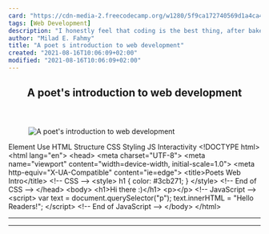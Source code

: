 ```yaml
---
card: "https://cdn-media-2.freecodecamp.org/w1280/5f9ca172740569d1a4ca4ea0.jpg"
tags: [Web Development]
description: "I honestly feel that coding is the best thing, after baked br"
author: "Milad E. Fahmy"
title: "A poet s introduction to web development"
created: "2021-08-16T10:06:09+02:00"
modified: "2021-08-16T10:06:09+02:00"
---
```

<div class="site-wrapper">
<main id="site-main" class="site-main outer">
<div class="inner">
<article class="post-full post tag-web-development tag-beginners-guide tag-learning-to-code ">
<header class="post-full-header">
<h1 class="post-full-title">A poet's introduction to web development</h1>
</header>
<figure class="post-full-image">
<picture>
<source media="(max-width: 700px)" sizes="1px" srcset="data:image/gif;base64,R0lGODlhAQABAIAAAAAAAP///yH5BAEAAAAALAAAAAABAAEAAAIBRAA7 1w">
<source media="(min-width: 701px)" sizes="(max-width: 800px) 400px,
(max-width: 1170px) 700px,
1400px" srcset="https://cdn-media-2.freecodecamp.org/w1280/5f9ca172740569d1a4ca4ea0.jpg 300w,
https://cdn-media-2.freecodecamp.org/w1280/5f9ca172740569d1a4ca4ea0.jpg 600w,
https://cdn-media-2.freecodecamp.org/w1280/5f9ca172740569d1a4ca4ea0.jpg 1000w,
https://cdn-media-2.freecodecamp.org/w1280/5f9ca172740569d1a4ca4ea0.jpg 2000w">
<img onerror="this.style.display='none'" src="https://cdn-media-2.freecodecamp.org/w1280/5f9ca172740569d1a4ca4ea0.jpg" alt="A poet's introduction to web development">
</picture>
</figure>
<section class="post-full-content">
<div class="post-content">
<thead>
<tr>
<th>Element</th>
<th>Use</th>
</tr>
</thead>
<tbody>
<tr>
<td>HTML</td>
<td>Structure</td>
</tr>
<tr>
<td>CSS</td>
<td>Styling</td>
</tr>
<tr>
<td>JS</td>
<td>Interactivity</td>
</tr>
</tbody>
</table>
&lt;!DOCTYPE html&gt;
&lt;html lang="en"&gt;
&lt;head&gt;
&lt;meta charset="UTF-8"&gt;
&lt;meta name="viewport" content="width=device-width, initial-scale=1.0"&gt;
&lt;meta http-equiv="X-UA-Compatible" content="ie=edge"&gt;
&lt;title&gt;Poets Web Intro&lt;/title&gt;
&lt;!-- CSS --&gt;
&lt;style&gt;
h1 {
color: #3cb271;
}
&lt;/style&gt;
&lt;!-- End of CSS --&gt;
&lt;/head&gt;
&lt;body&gt;
&lt;h1&gt;Hi there :)&lt;/h1&gt;
&lt;p&gt;&lt;/p&gt;
&lt;!-- JavaScript --&gt;
&lt;script&gt;
var text = document.querySelector("p");
text.innerHTML = "Hello Readers!";
&lt;/script&gt;
&lt;!-- End of JavaScript --&gt;
&lt;/body&gt;
&lt;/html&gt;
</div>
<hr>
<hr>
</section>
</article>
</div>
</main>
</div>
<!-- Google Tag Manager (noscript) -->
<!-- End Google Tag Manager (noscript) -->
